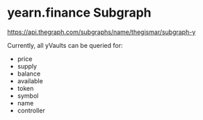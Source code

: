 # yearn.finance Subgraph 

https://api.thegraph.com/subgraphs/name/thegismar/subgraph-y

Currently, all yVaults can be queried for:

*  price
*  supply
*  balance
*   available
*   token
*   symbol
*   name
*   controller